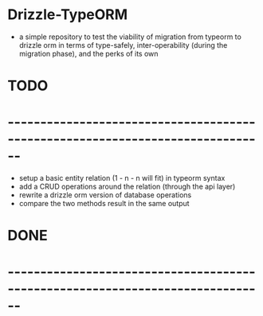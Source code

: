 # Drizzle-TypeORM

* a simple repository to test the viability of migration from typeorm to drizzle orm 
  in terms of type-safely, inter-operability (during the migration phase), 
  and the perks of its own

# TODO
# ------------------------------------------------------------------------------
* setup a basic entity relation (1 - n - n will fit) in typeorm syntax
* add a CRUD operations around the relation (through the api layer)
* rewrite a drizzle orm version of database operations
* compare the two methods result in the same output

# DONE
# ------------------------------------------------------------------------------